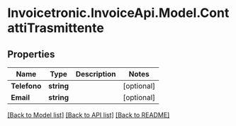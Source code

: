 # Invoicetronic.InvoiceApi.Model.ContattiTrasmittente

## Properties

Name | Type | Description | Notes
------------ | ------------- | ------------- | -------------
**Telefono** | **string** |  | [optional] 
**Email** | **string** |  | [optional] 

[[Back to Model list]](../README.md#documentation-for-models) [[Back to API list]](../README.md#documentation-for-api-endpoints) [[Back to README]](../README.md)

